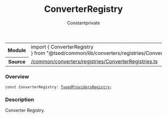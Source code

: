 
<header class="symbol-info-header"><h1 id="converterregistry">ConverterRegistry</h1><label class="symbol-info-type-label const">Constant</label><label class="api-type-label private" title="private">private</label></header>
<!-- summary -->
<section class="symbol-info"><table class="is-full-width"><tbody><tr><th>Module</th><td><div class="lang-typescript"><span class="token keyword">import</span> { ConverterRegistry }&nbsp;<span class="token keyword">from</span>&nbsp;<span class="token string">"@tsed/common/lib/converters/registries/ConverterRegistries"</span></div></td></tr><tr><th>Source</th><td><a href="https://github.com/Romakita/ts-express-decorators/blob/v4.17.3/src//common/converters/registries/ConverterRegistries.ts#L0-L0">/common/converters/registries/ConverterRegistries.ts</a></td></tr></tbody></table></section>
<!-- overview -->


### Overview


<pre><code class="typescript-lang "><span class="token keyword">const</span> ConverterRegistry<span class="token punctuation">:</span> <a href="#api/common/di/typedprovidersregistry"><span class="token">TypedProvidersRegistry</span></a><span class="token punctuation">;</span></code></pre>


<!-- Parameters -->

<!-- Description -->


### Description

Converter Registry.

<!-- Members -->

